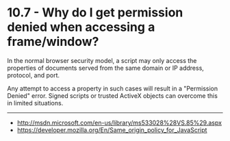 10.7 - Why do I get permission denied when accessing a frame/window?
====================================================================

In the normal browser security model, a script may only access the
properties of documents served from the same domain or IP address,
protocol, and port.

Any attempt to access a property in such cases will result in a 
"Permission Denied" error. Signed scripts or trusted ActiveX objects can
overcome this in limited situations.

----

* <http://msdn.microsoft.com/en-us/library/ms533028%28VS.85%29.aspx>
* <https://developer.mozilla.org/En/Same_origin_policy_for_JavaScript>